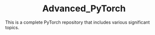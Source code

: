 <h1 align = 'center'>Advanced_PyTorch</h1>
This is a complete PyTorch repository that includes various significant topics.
